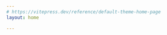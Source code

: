 ```yaml
---
# https://vitepress.dev/reference/default-theme-home-page
layout: home

---
```


<script setup lang="ts">
  import Home from "./components/Home.vue"
</script>

<Home />
